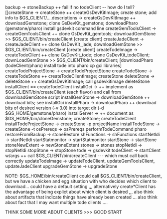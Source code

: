 backup                  -> stoneBackup            ++ fail if no todeClient -- how do I tell?
[]createStone             -> createStone            ++ createGsDevKitImage; 
                                                     create stone; add info to $GS_CLIENT/....descriptions
                        -> createGsDevKitImage    ++ downloadGemstone; clone GsDevKit_gemstone; 
                                                     downloadPharo (gemstone/pharo) install gsdevkit command line
createGemToolsClient    -> createGemToolsClient   ++ clone GsDevKit_gemtools; 
                                                     downloadGemStone >> $GS_CLIENT/bin/createClient [create client] 
createJadeClient        -> createJadeClient       ++ clone GsDevKit_jade; 
                                                     downloadGemStone >> $GS_CLIENT/bin/createClient [create client]
createTodeImage         -> createTodeClient       ++ clone GsDevKit_tode; clone GsDevKit_todeClient; 
                                                     downLoadGemStone >> $GS_CLIENT/bin/createClient;
                                                                         [downloadPharo (todeClient/pharo) install tode into pharo
                                                                          cp gci libraries]
createTodeProjectStone  -> createTodeProjectStone
createTodeStone         -> createTodeStone        ++ createTodeClientImage; createStone
deleteStone             -> deleteStone            ++ createGsDevKitImage; call gsdevkitimage deleteStone
installClient           == createTodeClient
installGci              ->                        ++ implement as $GS_CLIENT/bin/createClient (each flavor) and call from 
                                                     downloadGemStone script
installGemStone         -> downloadGemStone       ++ download bits; see installGci
installPharo            -> downloadPharo          ++ download bits of desired version (-v 3.0) into target 
                                                     dir (-d $GS_HOME/gemstone/pharo)
installServer           ->                        ++ document as $GS_HOME/bin/cloneGemstone; createStone; createTodeClient         
installTodeProjectStone -> createStone -p projectName
installTodeStone        -> createStone -t
osPrereqs               -> osPrereqs
performTodeCommand
pharo
restoreFromBackup       -> stoneRestore
shFunctions             -> shFunctions
startNetldi             -> startNetldi
startStatmonitor        -> startStatmonitor
startStone              -> startStone
stoneNewExtent          -> newStoneExtent
stones                  -> stones
stopNetldi              -> stopNetldi
stopStone               -> stopStone
tode                    -> gsdevkit
todeClient              -> startClient w/args     ++ call $GS_CLIENT/bin/createClient --- which must call back correctly
updateTodeImage         -> updateTodeClient, updateGemToolsClient, updateJadeClient
upgradeGemStone         -> upgradeStone

NOTE:
  $GS_HOME/bin/createClient could call $GS_CLIENT/bin/createClient, but we have a chicken and egg situation with who decides which client to download... could have a default setting ,,, alternatively create\*Client has the advantage of being explict about which client is desired ,,, also think about artifacts that indicate things have already been created ... also think about fact that I may want multiple tode clients ....

THINK SOME MORE ABOUT CLIENTS >>> GOOD START 
